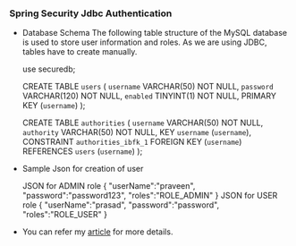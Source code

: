 ### Spring Security Jdbc Authentication

- Database Schema
The following table structure of the MySQL database is used to store user information and roles. As we are using JDBC, tables have to create manually.

	use securedb;

	CREATE TABLE `users` (
	  `username` VARCHAR(50) NOT NULL,
	  `password` VARCHAR(120) NOT NULL,
	  `enabled` TINYINT(1) NOT NULL,
	  PRIMARY KEY (`username`)
	);
	
	
	CREATE TABLE `authorities` (
	  `username` VARCHAR(50) NOT NULL,
	  `authority` VARCHAR(50) NOT NULL,
	  KEY `username` (`username`),
	  CONSTRAINT `authorities_ibfk_1` FOREIGN KEY (`username`)
	  REFERENCES `users` (`username`)
	);


- Sample Json for creation of user

	JSON for ADMIN role
	{
		"userName":"praveen",
		"password":"password123",
		"roles":"ROLE_ADMIN"
	}
	JSON for USER role
	{
		"userName":"prasad",
		"password":"password",
		"roles":"ROLE_USER"
	}


- You can refer my [article](https://praveenorugantitech.blogspot.com/2019/05/spring-security-jdbc-authentication.html) for more details. 





